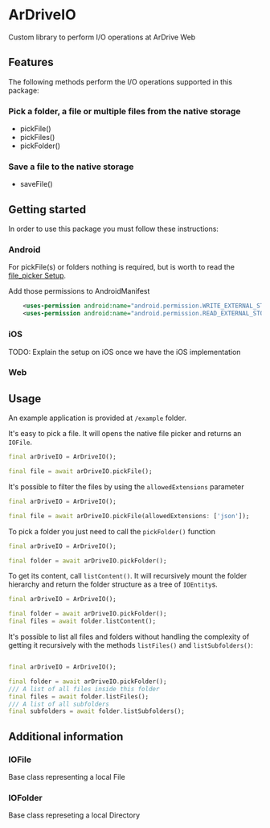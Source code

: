 
# ArDriveIO
Custom library to perform I/O operations at ArDrive Web
## Features
The following methods perform the I/O operations supported in this package:

### Pick a folder, a file or multiple files from the native storage
- pickFile() 
- pickFiles()
- pickFolder()

### Save a file to the native storage
- saveFile()

## Getting started
In order to use this package you must follow these instructions:

### Android
For pickFile(s) or folders nothing is required, but is worth to read the [file_picker Setup](https://github.com/miguelpruivo/flutter_file_picker/wiki/Setup#--android).

Add those permissions to AndroidManifest

```xml
    <uses-permission android:name="android.permission.WRITE_EXTERNAL_STORAGE"/>
    <uses-permission android:name="android.permission.READ_EXTERNAL_STORAGE"/>
```

### iOS
TODO: Explain the setup on iOS once we have the iOS implementation

### Web

## Usage
An example application is provided at `/example` folder.

It's easy to pick a file. It will opens the native file picker and returns an `IOFile`.

```dart
final arDriveIO = ArDriveIO();

final file = await arDriveIO.pickFile();
```

It's possible to filter the files by using the `allowedExtensions` parameter

```dart
final arDriveIO = ArDriveIO();

final file = await arDriveIO.pickFile(allowedExtensions: ['json']);
```

To pick a folder you just need to call the `pickFolder()` function 

```dart
final arDriveIO = ArDriveIO();

final folder = await arDriveIO.pickFolder();

```
To get its content, call `listContent()`. It will recursively mount the folder hierarchy and return the folder structure as a tree of `IOEntity`s.

```dart
final arDriveIO = ArDriveIO();

final folder = await arDriveIO.pickFolder();
final files = await folder.listContent();
```

It's possible to list all files and folders without handling the complexity of getting it recursively with the methods
`listFiles()` and `listSubfolders()`:
```dart

final arDriveIO = ArDriveIO();

final folder = await arDriveIO.pickFolder();
/// A list of all files inside this folder
final files = await folder.listFiles();
/// A list of all subfolders
final subfolders = await folder.listSubfolders();
```

## Additional information

### IOFile
Base class representing a local File

### IOFolder
Base class represeting a local Directory
